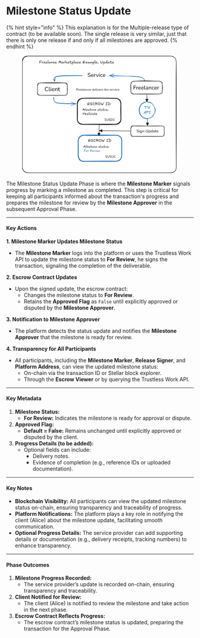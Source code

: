 # Milestone Status Update

{% hint style="info" %}
This explanation is for the Multiple-release type of contract (to be available soon). The single release is very similar, just that there is only one release if and only if all milestones are approved.&#x20;
{% endhint %}

<figure><img src="../../../.gitbook/assets/image (5).png" alt=""><figcaption></figcaption></figure>

The Milestone Status Update Phase is where the **Milestone Marker** signals progress by marking a milestone as completed. This step is critical for keeping all participants informed about the transaction's progress and prepares the milestone for review by the **Milestone Approver** in the subsequent Approval Phase.

***

#### **Key Actions**

**1. Milestone Marker Updates Milestone Status**

* The **Milestone Marker** logs into the platform or uses the Trustless Work API to update the milestone status to **For Review**, he signs the transaction, signaling the completion of the deliverable.

**2. Escrow Contract Updates**

* Upon the signed update, the escrow contract:
  * Changes the milestone status to **For Review**.
  * Retains the **Approved Flag** as `False` until explicitly approved or disputed by the **Milestone Approver**.

**3. Notification to Milestone Approver**

* The platform detects the status update and notifies the **Milestone Approver** that the milestone is ready for review.

**4. Transparency for All Participants**

* All participants, including the **Milestone Marker**, **Release Signer**, and **Platform Address**, can view the updated milestone status:
  * On-chain via the transaction ID or Stellar block explorer.
  * Through the **Escrow Viewer** or by querying the Trustless Work API.

***

#### **Key Metadata**

1. **Milestone Status:**
   * **For Review:** Indicates the milestone is ready for approval or dispute.
2. **Approved Flag:**
   * **Default = False:** Remains unchanged until explicitly approved or disputed by the client.
3. **Progress Details (to be added):**
   * Optional fields can include:
     * Delivery notes.
     * Evidence of completion (e.g., reference IDs or uploaded documentation).

***

#### **Key Notes**

* **Blockchain Visibility:** All participants can view the updated milestone status on-chain, ensuring transparency and traceability of progress.
* **Platform Notifications:** The platform plays a key role in notifying the client (Alice) about the milestone update, facilitating smooth communication.
* **Optional Progress Details:** The service provider can add supporting details or documentation (e.g., delivery receipts, tracking numbers) to enhance transparency.

***

#### **Phase Outcomes**

1. **Milestone Progress Recorded:**
   * The service provider’s update is recorded on-chain, ensuring transparency and traceability.
2. **Client Notified for Review:**
   * The client (Alice) is notified to review the milestone and take action in the next phase.
3. **Escrow Contract Reflects Progress:**
   * The escrow contract’s milestone status is updated, preparing the transaction for the Approval Phase.
